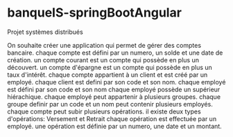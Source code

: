 # banqueIS-springBootAngular
Projet systèmes distribués

On souhaite créer une application qui permet de gérer des comptes bancaire.
chaque compte est défini par un numero, un solde et une date de création.
un compte courant est un compte qui possède en plus un découvert.
un compte d'épargne est un compte qui possède en plus un taux d'intérêt.
chaque compte appartient à un client et est créé par un employé.
chaque client est defini par son code et son nom.
chaque employé est défini par son code et son nom
chaque employé possède un supérieur hiérachique.
chaque employé peut appartenir à plusieurs groupes.
chaque groupe definir par un code et un nom peut contenir plusieurs employés.
chaque compte peut subir plusieurs opérations.
il existe deux types d'opérations: Versement et Retrait
chaque opération est effectuée par un employé.
une opération est définie par un numero, une date et un montant.



